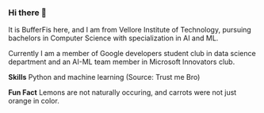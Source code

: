### Hi there 👋

It is BufferFis here, and I am from Vellore Institute of Technology, pursuing bachelors in Computer Science with specialization in AI and ML.

Currently I am a member of Google developers student club in data science department and an AI-ML team member in Microsoft Innovators club.

**Skills**
Python and machine learning (Source: Trust me Bro)

**Fun Fact**
Lemons are not naturally occuring, and carrots were not just orange in color.
